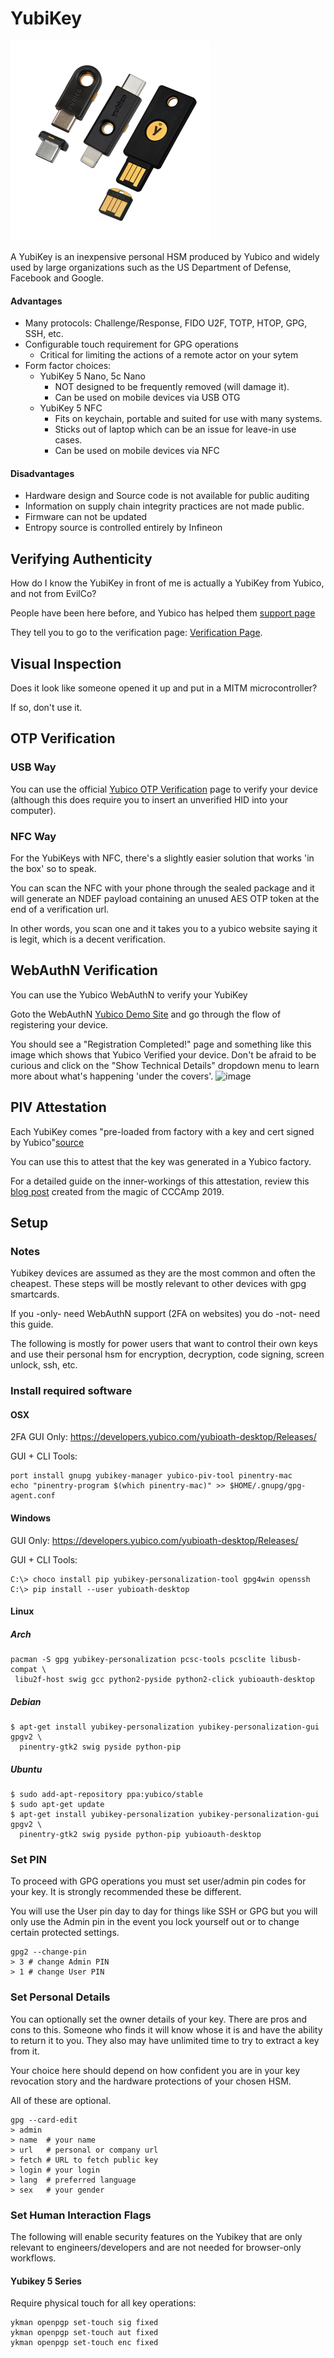 # YubiKey

![Yubikey 5](/assets/img/yubikey.png)

A YubiKey is an inexpensive personal HSM produced by Yubico and widely used by
large organizations such as the US Department of Defense, Facebook and Google.

#### Advantages

 * Many protocols: Challenge/Response, FIDO U2F, TOTP, HTOP, GPG, SSH, etc.
 * Configurable touch requirement for GPG operations
   * Critical for limiting the actions of a remote actor on your sytem
 * Form factor choices:
   * YubiKey 5 Nano, 5c Nano
     * NOT designed to be frequently removed (will damage it).
     * Can be used on mobile devices via USB OTG
   * YubiKey 5 NFC
     * Fits on keychain, portable and suited for use with many systems.
     * Sticks out of laptop which can be an issue for leave-in use cases.
     * Can be used on mobile devices via NFC

#### Disadvantages

 * Hardware design and Source code is not available for public auditing
 * Information on supply chain integrity practices are not made public.
 * Firmware can not be updated
 * Entropy source is controlled entirely by Infineon

## Verifying Authenticity

How do I know the YubiKey in front of me is actually a YubiKey from Yubico, and
not from EvilCo?

People have been here before, and Yubico has helped them [support
page](https://support.yubico.com/support/solutions/articles/15000009591-how-to-confirm-your-yubico-device-is-genuine)

They tell you to go to the verification page: [Verification Page](https://www.yubico.com/genuine/).

## Visual Inspection

Does it look like someone opened it up and put in a MITM microcontroller?

If so, don't use it.

## OTP Verification

### USB Way

You can use the official [Yubico OTP Verification](https://demo.yubico.com/otp/verify) page to verify your device
(although this does require you to insert an unverified HID into your computer).

### NFC Way
For the YubiKeys with NFC, there's a slightly easier solution that works
'in the box' so to speak.

You can scan the NFC with your phone through the sealed package and it will
generate an NDEF payload containing an unused AES OTP token at the end of a
verification url.

In other words, you scan one and it takes you to a yubico website saying it is
legit, which is a decent verification.

## WebAuthN Verification

You can use the Yubico WebAuthN to verify your YubiKey

Goto the WebAuthN [Yubico Demo Site](https://demo.yubico.com/webauthn-technical) and go through the flow of registering
your device.

You should see a "Registration Completed!" page and something like this image
which shows that Yubico Verified your device. Don't be afraid to be curious and
click on the "Show Technical Details" dropdown menu to learn more about what's
happening 'under the covers'.
![image](https://user-images.githubusercontent.com/6826729/71484788-12753a80-27c3-11ea-884b-d8edee6bedf5.png)

## PIV Attestation

Each YubiKey comes "pre-loaded from factory with a key and cert signed by
Yubico"[source](https://developers.yubico.com/yubico-piv-tool/Attestation.html)

You can use this to attest that the key was generated in a Yubico factory.

For a detailed guide on the inner-workings of this attestation, review this [blog
post](https://maxammann.org/posts/2019/09/verifying-yubikeys-for-genuity/)
created from the magic of CCCAmp 2019.


## Setup

### Notes

Yubikey devices are assumed as they are the most common and often the cheapest.
These steps will be mostly relevant to other devices with gpg smartcards.

If you -only- need WebAuthN support (2FA on websites) you do -not- need this
guide.

The following is mostly for power users that want to control their own keys and
use their personal hsm for encryption, decryption, code signing, screen unlock,
ssh, etc.

### Install required software

#### OSX

2FA GUI Only: https://developers.yubico.com/yubioath-desktop/Releases/

GUI + CLI Tools:
```
port install gnupg yubikey-manager yubico-piv-tool pinentry-mac
echo "pinentry-program $(which pinentry-mac)" >> $HOME/.gnupg/gpg-agent.conf
```

#### Windows

GUI Only: https://developers.yubico.com/yubioath-desktop/Releases/

GUI + CLI Tools:
```
C:\> choco install pip yubikey-personalization-tool gpg4win openssh
C:\> pip install --user yubioath-desktop
```

#### Linux

##### Arch

```
pacman -S gpg yubikey-personalization pcsc-tools pcsclite libusb-compat \
 libu2f-host swig gcc python2-pyside python2-click yubioauth-desktop
```

##### Debian

```
$ apt-get install yubikey-personalization yubikey-personalization-gui gpgv2 \
  pinentry-gtk2 swig pyside python-pip
```

##### Ubuntu

```
$ sudo add-apt-repository ppa:yubico/stable
$ sudo apt-get update
$ apt-get install yubikey-personalization yubikey-personalization-gui gpgv2 \
  pinentry-gtk2 swig pyside python-pip yubioauth-desktop
```

### Set PIN

To proceed with GPG operations you must set user/admin pin codes for your key.
It is strongly recommended these be different.

You will use the User pin day to day for things like SSH or GPG but you will
only use the Admin pin in the event you lock yourself out or to change certain
protected settings.

```
gpg2 --change-pin
> 3 # change Admin PIN
> 1 # change User PIN
```

### Set Personal Details

You can optionally set the owner details of your key. There are pros and cons
to this. Someone who finds it will know whose it is and have the ability to
return it to you. They also may have unlimited time to try to extract a key
from it.

Your choice here should depend on how confident you are in your key revocation
story and the hardware protections of your chosen HSM.

All of these are optional.

```
gpg --card-edit
> admin
> name  # your name
> url   # personal or company url
> fetch # URL to fetch public key
> login # your login
> lang  # preferred language
> sex   # your gender
```

### Set Human Interaction Flags

The following will enable security features on the Yubikey that are only
relevant to engineers/developers and are not needed for browser-only workflows.

#### Yubikey 5 Series

Require physical touch for all key operations:

```
ykman openpgp set-touch sig fixed
ykman openpgp set-touch aut fixed
ykman openpgp set-touch enc fixed
```

